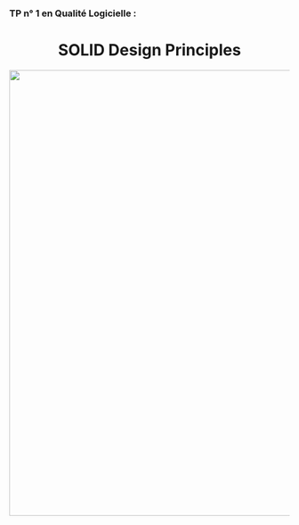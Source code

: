 ### TP n° 1 en Qualité Logicielle :
<h1 align="center">
   SOLID Design Principles
</h1>

<img align="center" height=800 src="https://miro.medium.com/max/2000/1*EO-1GzcdEcaeDlMiP1btmg.jpeg">
